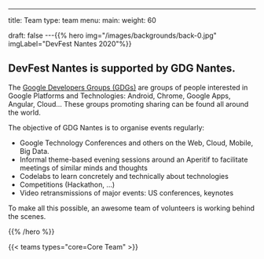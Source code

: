 ---
title: Team
type: team
menu:
  main:
    weight: 60

draft: false
---{{% hero img="/images/backgrounds/back-0.jpg" imgLabel="DevFest Nantes 2020"%}}

## DevFest Nantes is supported by GDG Nantes.

The [Google Developers Groups (GDGs)](http://developers.google.com/groups) are groups of people interested in Google Platforms and Technologies: Android, Chrome, Google Apps, Angular, Cloud... These groups promoting sharing can be found all around the world.

The objective of GDG Nantes is to organise events regularly:

- Google Technology Conferences and others on the Web, Cloud, Mobile, Big Data.
- Informal theme-based evening sessions around an Aperitif to facilitate meetings of similar minds and thoughts
- Codelabs to learn concretely and technically about technologies
- Competitions (Hackathon, ...)
- Video retransmissions of major events: US conferences, keynotes

To make all this possible, an awesome team of volunteers is working behind the scenes.

{{% /hero %}}

<!-- ... -->

{{< teams types="core=Core Team" >}}

<!-- ... -->

<!--
{{% partners categories="communautes,media" %}}
# Partners
{{% /partners %}}
-->
